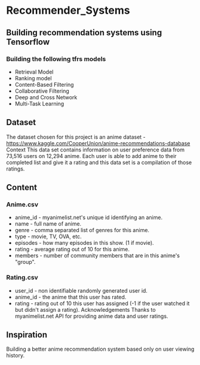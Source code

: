 # Recommender_Systems

## Building recommendation systems using Tensorflow
### Building the following tfrs models
- Retrieval Model
- Ranking model
- Content-Based Filtering
- Collaborative Filtering
- Deep and Cross Network
- Multi-Task Learning

## Dataset
The dataset chosen for this project is an anime dataset - https://www.kaggle.com/CooperUnion/anime-recommendations-database
Context
This data set contains information on user preference data from 73,516 users on 12,294 anime. Each user is able to add anime to their completed list and give it a rating and this data set is a compilation of those ratings.

## Content
### Anime.csv

- anime_id - myanimelist.net's unique id identifying an anime.
- name - full name of anime.
- genre - comma separated list of genres for this anime.
- type - movie, TV, OVA, etc.
- episodes - how many episodes in this show. (1 if movie).
- rating - average rating out of 10 for this anime.
- members - number of community members that are in this anime's "group".
### Rating.csv

- user_id - non identifiable randomly generated user id.
- anime_id - the anime that this user has rated.
- rating - rating out of 10 this user has assigned (-1 if the user watched it but didn't assign a rating).
Acknowledgements
Thanks to myanimelist.net API for providing anime data and user ratings.

## Inspiration
Building a better anime recommendation system based only on user viewing history.
